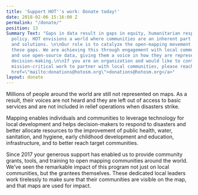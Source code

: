 ```yaml
---
title: 'Support HOT''s work: Donate today!'
date: 2018-02-06 15:16:00 Z
permalink: "/donate/"
position: 13
Summary Text: "Gaps in data result in gaps in equity, humanitarian response, and public
  policy. HOT envisions a world where communities are an inherent part of local decision-making
  and solutions. \n\nOur role is to catalyze the open-mapping movement to mitigate
  these gaps. We are achieving this through engagement with local communities to collect
  and use open-source data, giving them a voice in how they are represented in public
  decision-making.\n\nIf you are an organization and would like to contribute to HOT's
  mission-critical work to partner with local communities, please reach out to <a
  href=\"mailto:donations@hotosm.org\">donations@hotosm.org</a>"
layout: donate
---
```


Millions of people around the world are still not represented on maps. As a result, their voices are not heard and they are left out of access to basic services and are not included in relief operations when disasters strike.

Mapping enables individuals and communities to leverage technology for local development and helps decision-makers to respond to disasters and better allocate resources to the improvement of public health, water, sanitation, and hygiene, early childhood development and education, infrastructure, and to better reach target communities.

Since 2017 your generous support has enabled us to provide community grants, tools, and training to open mapping communities around the world. We’ve seen the remarkable impact of this program not just on local communities, but the grantees themselves. These dedicated local leaders work tirelessly to make sure that their communities are visible on the map, and that maps are used for impact.